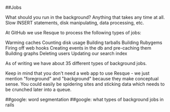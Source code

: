 ##Jobs

What should you run in the background? Anything that takes any time at all. Slow INSERT statements, disk manipulating, data processing, etc.

At GitHub we use Resque to process the following types of jobs:

Warming caches
Counting disk usage
Building tarballs
Building Rubygems
Firing off web hooks
Creating events in the db and pre-caching them
Building graphs
Deleting users
Updating our search index

As of writing we have about 35 different types of background jobs.

Keep in mind that you don't need a web app to use Resque - we just mention "foreground" and "background" because they make conceptual sense. You could easily be spidering sites and sticking data which needs to be crunched later into a queue.

##google: word segmentation
##google: what types of background jobs in rails 


